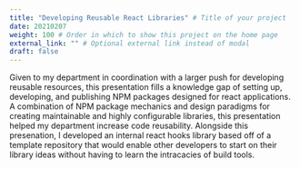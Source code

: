 ```yaml
---
title: "Developing Reusable React Libraries" # Title of your project
date: 20210207
weight: 100 # Order in which to show this project on the home page
external_link: "" # Optional external link instead of modal
draft: false
---
```

Given to my department in coordination with a larger push for developing reusable resources, this presentation fills a knowledge gap of setting up, developing, and publishing NPM packages designed for react applications. A combination of NPM package mechanics and design paradigms for creating maintainable and highly configurable libraries, this presentation helped my department increase code reusability. Alongside this presenation, I developed an internal react hooks library based off of a template repository that would enable other developers to start on their library ideas without having to learn the intracacies of build tools.